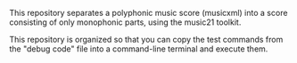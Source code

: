 This repository separates a polyphonic music score (musicxml) into a score consisting of only monophonic parts, using the music21 toolkit. 

This repository is organized so that you can copy the test commands from the "debug code" file into a command-line terminal and execute them.

